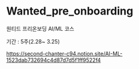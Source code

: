 # Wanted_pre_onboarding
원티드 프리온보딩 AI/ML 코스

기간 : 5주(2.28~ 3.25)

https://second-chanter-c94.notion.site/AI-ML-1523dab732694c4d87d7d5f1ff9522f4
